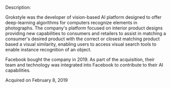 Description:

Grokstyle was the developer of vision-based AI platform designed to offer deep-learning algorithms for computers recognize elements in photographs. The company's platform focused on interior product designs providing new capabilities to consumers and retailers to assist in matching a consumer's desired product with the correct or closest matching product based a visual similarity, enabling users to access visual search tools to enable instance recognition of an object.

Facebook bought the company in 2019. As part of the acquisition, their team and technology was integrated into Facebook to contribute to their AI capabilities.

Acquired on February 8, 2019